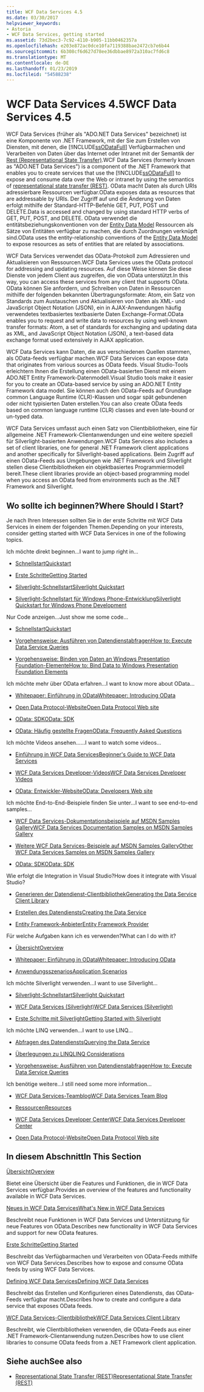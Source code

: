 ```yaml
---
title: WCF Data Services 4.5
ms.date: 03/30/2017
helpviewer_keywords:
- Astoria
- WCF Data Services, getting started
ms.assetid: 73d2bec3-7c92-4110-b905-11bb0462357a
ms.openlocfilehash: e203e872ac0dce10fa7119388bae2472cb7e6b44
ms.sourcegitcommit: 6b308cf6d627d78ee36dbbae8972a310ac7fd6c8
ms.translationtype: MT
ms.contentlocale: de-DE
ms.lasthandoff: 01/23/2019
ms.locfileid: "54588238"
---
```

# <a name="wcf-data-services-45"></a><span data-ttu-id="18089-102">WCF Data Services 4.5</span><span class="sxs-lookup"><span data-stu-id="18089-102">WCF Data Services 4.5</span></span>

<span data-ttu-id="18089-103">WCF Data Services (früher als "ADO.NET Data Services" bezeichnet) ist eine Komponente von .NET Framework, mit der Sie zum Erstellen von Diensten, mit denen, die [!INCLUDE[ssODataFull](../../../../includes/ssodatafull-md.md)] Verfügbarmachen und Verarbeiten von Daten über das Internet oder Intranet mit der Semantik der [ Rest (Representational State Transfer)](https://go.microsoft.com/fwlink/?LinkId=113919).</span><span class="sxs-lookup"><span data-stu-id="18089-103">WCF Data Services (formerly known as "ADO.NET Data Services") is a component of the .NET Framework that enables you to create services that use the [!INCLUDE[ssODataFull](../../../../includes/ssodatafull-md.md)] to expose and consume data over the Web or intranet by using the semantics of [representational state transfer (REST)](https://go.microsoft.com/fwlink/?LinkId=113919).</span></span> <span data-ttu-id="18089-104">OData macht Daten als durch URIs adressierbare Ressourcen verfügbar.</span><span class="sxs-lookup"><span data-stu-id="18089-104">OData exposes data as resources that are addressable by URIs.</span></span> <span data-ttu-id="18089-105">Der Zugriff auf und die Änderung von Daten erfolgt mithilfe der Standard-HTTP-Befehle GET, PUT, POST und DELETE.</span><span class="sxs-lookup"><span data-stu-id="18089-105">Data is accessed and changed by using standard HTTP verbs of GET, PUT, POST, and DELETE.</span></span> <span data-ttu-id="18089-106">OData verwendet die entitätsbeziehungskonventionen von der [Entity Data Model](../../../../docs/framework/data/adonet/entity-data-model.md) Ressourcen als Sätze von Entitäten verfügbar zu machen, die durch Zuordnungen verknüpft sind.</span><span class="sxs-lookup"><span data-stu-id="18089-106">OData uses the entity-relationship conventions of the [Entity Data Model](../../../../docs/framework/data/adonet/entity-data-model.md) to expose resources as sets of entities that are related by associations.</span></span>

<span data-ttu-id="18089-107">WCF Data Services verwendet das OData-Protokoll zum Adressieren und Aktualisieren von Ressourcen.</span><span class="sxs-lookup"><span data-stu-id="18089-107">WCF Data Services uses the OData protocol for addressing and updating resources.</span></span> <span data-ttu-id="18089-108">Auf diese Weise können Sie diese Dienste von jedem Client aus zugreifen, die von OData unterstützt.</span><span class="sxs-lookup"><span data-stu-id="18089-108">In this way, you can access these services from any client that supports OData.</span></span> <span data-ttu-id="18089-109">OData können Sie anfordern, und Schreiben von Daten in Ressourcen mithilfe der folgenden bekannten Übertragungsformate: Atom, ein Satz von Standards zum Austauschen und Aktualisieren von Daten als XML- und JavaScript Object Notation (JSON), ein in AJAX-Anwendungen häufig verwendetes textbasiertes textbasierte Daten Exchange-Format.</span><span class="sxs-lookup"><span data-stu-id="18089-109">OData enables you to request and write data to resources by using well-known transfer formats: Atom, a set of standards for exchanging and updating data as XML, and JavaScript Object Notation (JSON), a text-based data exchange format used extensively in AJAX application.</span></span>

<span data-ttu-id="18089-110">WCF Data Services kann Daten, die aus verschiedenen Quellen stammen, als OData-feeds verfügbar machen.</span><span class="sxs-lookup"><span data-stu-id="18089-110">WCF Data Services can expose data that originates from various sources as OData feeds.</span></span> <span data-ttu-id="18089-111">Visual Studio-Tools erleichtern Ihnen die Erstellung einen OData-basierten Dienst mit einem ADO.NET Entity Framework-Datenmodell.</span><span class="sxs-lookup"><span data-stu-id="18089-111">Visual Studio tools make it easier for you to create an OData-based service by using an ADO.NET Entity Framework data model.</span></span> <span data-ttu-id="18089-112">Sie können auch den OData-Feeds auf Grundlage common Language Runtime (CLR)-Klassen und sogar spät gebundenen oder nicht typisierten Daten erstellen.</span><span class="sxs-lookup"><span data-stu-id="18089-112">You can also create OData feeds based on common language runtime (CLR) classes and even late-bound or un-typed data.</span></span>

<span data-ttu-id="18089-113">WCF Data Services umfasst auch einen Satz von Clientbibliotheken, eine für allgemeine .NET Framework-Clientanwendungen und eine weitere speziell für Silverlight-basierten Anwendungen.</span><span class="sxs-lookup"><span data-stu-id="18089-113">WCF Data Services also includes a set of client libraries, one for general .NET Framework client applications and another specifically for Silverlight-based applications.</span></span> <span data-ttu-id="18089-114">Beim Zugriff auf einen OData-Feeds aus Umgebungen wie .NET Framework und Silverlight stellen diese Clientbibliotheken ein objektbasiertes Programmiermodell bereit.</span><span class="sxs-lookup"><span data-stu-id="18089-114">These client libraries provide an object-based programming model when you access an OData feed from environments such as the .NET Framework and Silverlight.</span></span>

## <a name="where-should-i-start"></a><span data-ttu-id="18089-115">Wo sollte ich beginnen?</span><span class="sxs-lookup"><span data-stu-id="18089-115">Where Should I Start?</span></span>

<span data-ttu-id="18089-116">Je nach Ihren Interessen sollten Sie in der erste Schritte mit WCF Data Services in einem der folgenden Themen.</span><span class="sxs-lookup"><span data-stu-id="18089-116">Depending on your interests, consider getting started with WCF Data Services in one of the following topics.</span></span>

<span data-ttu-id="18089-117">Ich möchte direkt beginnen…</span><span class="sxs-lookup"><span data-stu-id="18089-117">I want to jump right in...</span></span>

-   [<span data-ttu-id="18089-118">Schnellstart</span><span class="sxs-lookup"><span data-stu-id="18089-118">Quickstart</span></span>](../../../../docs/framework/data/wcf/quickstart-wcf-data-services.md)

-   [<span data-ttu-id="18089-119">Erste Schritte</span><span class="sxs-lookup"><span data-stu-id="18089-119">Getting Started</span></span>](../../../../docs/framework/data/wcf/getting-started-with-wcf-data-services.md)

-   [<span data-ttu-id="18089-120">Silverlight-Schnellstart</span><span class="sxs-lookup"><span data-stu-id="18089-120">Silverlight Quickstart</span></span>](https://go.microsoft.com/fwlink/?LinkID=192782)

-   [<span data-ttu-id="18089-121">Silverlight-Schnellstart für Windows Phone-Entwicklung</span><span class="sxs-lookup"><span data-stu-id="18089-121">Silverlight Quickstart for Windows Phone Development</span></span>](https://go.microsoft.com/fwlink/?LinkID=214535)

<span data-ttu-id="18089-122">Nur Code anzeigen...</span><span class="sxs-lookup"><span data-stu-id="18089-122">Just show me some code...</span></span>

-   [<span data-ttu-id="18089-123">Schnellstart</span><span class="sxs-lookup"><span data-stu-id="18089-123">Quickstart</span></span>](../../../../docs/framework/data/wcf/quickstart-wcf-data-services.md)

-   [<span data-ttu-id="18089-124">Vorgehensweise: Ausführen von Datendienstabfragen</span><span class="sxs-lookup"><span data-stu-id="18089-124">How to: Execute Data Service Queries</span></span>](../../../../docs/framework/data/wcf/how-to-execute-data-service-queries-wcf-data-services.md)

-   [<span data-ttu-id="18089-125">Vorgehensweise: Binden von Daten an Windows Presentation Foundation-Elemente</span><span class="sxs-lookup"><span data-stu-id="18089-125">How to: Bind Data to Windows Presentation Foundation Elements</span></span>](../../../../docs/framework/data/wcf/bind-data-to-wpf-elements-wcf-data-services.md)

<span data-ttu-id="18089-126">Ich möchte mehr über OData erfahren...</span><span class="sxs-lookup"><span data-stu-id="18089-126">I want to know more about OData...</span></span>

 -   [<span data-ttu-id="18089-127">Whitepaper: Einführung in OData</span><span class="sxs-lookup"><span data-stu-id="18089-127">Whitepaper: Introducing OData</span></span>](https://go.microsoft.com/fwlink/?LinkId=220867)

-   [<span data-ttu-id="18089-128">Open Data Protocol-Website</span><span class="sxs-lookup"><span data-stu-id="18089-128">Open Data Protocol Web site</span></span>](https://go.microsoft.com/fwlink/?LinkID=184554)

-   [<span data-ttu-id="18089-129">OData: SDK</span><span class="sxs-lookup"><span data-stu-id="18089-129">OData: SDK</span></span>](https://go.microsoft.com/fwlink/?LinkID=185248)

-   [<span data-ttu-id="18089-130">OData: Häufig gestellte Fragen</span><span class="sxs-lookup"><span data-stu-id="18089-130">OData: Frequently Asked Questions</span></span>](https://go.microsoft.com/fwlink/?LinkId=185867)

<span data-ttu-id="18089-131">Ich möchte Videos ansehen…...</span><span class="sxs-lookup"><span data-stu-id="18089-131">I want to watch some videos...</span></span>

-   [<span data-ttu-id="18089-132">Einführung in WCF Data Services</span><span class="sxs-lookup"><span data-stu-id="18089-132">Beginner's Guide to WCF Data Services</span></span>](https://go.microsoft.com/fwlink/?LinkId=220864)

-   [<span data-ttu-id="18089-133">WCF Data Services Developer-Videos</span><span class="sxs-lookup"><span data-stu-id="18089-133">WCF Data Services Developer Videos</span></span>](https://go.microsoft.com/fwlink/?LinkId=220861)

-   [<span data-ttu-id="18089-134">OData: Entwickler-Website</span><span class="sxs-lookup"><span data-stu-id="18089-134">OData: Developers Web site</span></span>](https://go.microsoft.com/fwlink/?LinkId=185866)

<span data-ttu-id="18089-135">Ich möchte End-to-End-Beispiele finden Sie unter...</span><span class="sxs-lookup"><span data-stu-id="18089-135">I want to see end-to-end samples...</span></span>

-   [<span data-ttu-id="18089-136">WCF Data Services-Dokumentationsbeispiele auf MSDN Samples Gallery</span><span class="sxs-lookup"><span data-stu-id="18089-136">WCF Data Services Documentation Samples on MSDN Samples Gallery</span></span>](https://go.microsoft.com/fwlink/?LinkID=220865)

-   [<span data-ttu-id="18089-137">Weitere WCF Data Services-Beispiele auf MSDN Samples Gallery</span><span class="sxs-lookup"><span data-stu-id="18089-137">Other WCF Data Services Samples on MSDN Samples Gallery</span></span>](https://go.microsoft.com/fwlink/?LinkId=220866)

-   [<span data-ttu-id="18089-138">OData: SDK</span><span class="sxs-lookup"><span data-stu-id="18089-138">OData: SDK</span></span>](https://go.microsoft.com/fwlink/?LinkID=185248)

<span data-ttu-id="18089-139">Wie erfolgt die Integration in Visual Studio?</span><span class="sxs-lookup"><span data-stu-id="18089-139">How does it integrate with Visual Studio?</span></span>

-   [<span data-ttu-id="18089-140">Generieren der Datendienst-Clientbibliothek</span><span class="sxs-lookup"><span data-stu-id="18089-140">Generating the Data Service Client Library</span></span>](../../../../docs/framework/data/wcf/generating-the-data-service-client-library-wcf-data-services.md)

-   [<span data-ttu-id="18089-141">Erstellen des Datendiensts</span><span class="sxs-lookup"><span data-stu-id="18089-141">Creating the Data Service</span></span>](../../../../docs/framework/data/wcf/creating-the-data-service.md)

-   [<span data-ttu-id="18089-142">Entity Framework-Anbieter</span><span class="sxs-lookup"><span data-stu-id="18089-142">Entity Framework Provider</span></span>](../../../../docs/framework/data/wcf/entity-framework-provider-wcf-data-services.md)

<span data-ttu-id="18089-143">Für welche Aufgaben kann ich es verwenden?</span><span class="sxs-lookup"><span data-stu-id="18089-143">What can I do with it?</span></span>

-   [<span data-ttu-id="18089-144">Übersicht</span><span class="sxs-lookup"><span data-stu-id="18089-144">Overview</span></span>](../../../../docs/framework/data/wcf/wcf-data-services-overview.md)

-   [<span data-ttu-id="18089-145">Whitepaper: Einführung in OData</span><span class="sxs-lookup"><span data-stu-id="18089-145">Whitepaper: Introducing OData</span></span>](https://go.microsoft.com/fwlink/?LinkId=220867)

-   [<span data-ttu-id="18089-146">Anwendungsszenarios</span><span class="sxs-lookup"><span data-stu-id="18089-146">Application Scenarios</span></span>](../../../../docs/framework/data/wcf/application-scenarios-wcf-data-services.md)

<span data-ttu-id="18089-147">Ich möchte Silverlight verwenden…</span><span class="sxs-lookup"><span data-stu-id="18089-147">I want to use Silverlight...</span></span>

-   [<span data-ttu-id="18089-148">Silverlight-Schnellstart</span><span class="sxs-lookup"><span data-stu-id="18089-148">Silverlight Quickstart</span></span>](https://go.microsoft.com/fwlink/?LinkID=192782)

-   [<span data-ttu-id="18089-149">WCF Data Services (Silverlight)</span><span class="sxs-lookup"><span data-stu-id="18089-149">WCF Data Services (Silverlight)</span></span>](https://go.microsoft.com/fwlink/?LinkID=143149)

-   [<span data-ttu-id="18089-150">Erste Schritte mit Silverlight</span><span class="sxs-lookup"><span data-stu-id="18089-150">Getting Started with Silverlight</span></span>](https://go.microsoft.com/fwlink/?LinkId=148366)

<span data-ttu-id="18089-151">Ich möchte LINQ verwenden…</span><span class="sxs-lookup"><span data-stu-id="18089-151">I want to use LINQ...</span></span>

-   [<span data-ttu-id="18089-152">Abfragen des Datendiensts</span><span class="sxs-lookup"><span data-stu-id="18089-152">Querying the Data Service</span></span>](../../../../docs/framework/data/wcf/querying-the-data-service-wcf-data-services.md)

-   [<span data-ttu-id="18089-153">Überlegungen zu LINQ</span><span class="sxs-lookup"><span data-stu-id="18089-153">LINQ Considerations</span></span>](../../../../docs/framework/data/wcf/linq-considerations-wcf-data-services.md)

-   [<span data-ttu-id="18089-154">Vorgehensweise: Ausführen von Datendienstabfragen</span><span class="sxs-lookup"><span data-stu-id="18089-154">How to: Execute Data Service Queries</span></span>](../../../../docs/framework/data/wcf/how-to-execute-data-service-queries-wcf-data-services.md)

<span data-ttu-id="18089-155">Ich benötige weitere...</span><span class="sxs-lookup"><span data-stu-id="18089-155">I still need some more information...</span></span>

-   [<span data-ttu-id="18089-156">WCF Data Services-Teamblog</span><span class="sxs-lookup"><span data-stu-id="18089-156">WCF Data Services Team Blog</span></span>](https://go.microsoft.com/fwlink/?LinkID=150511)

-   [<span data-ttu-id="18089-157">Ressourcen</span><span class="sxs-lookup"><span data-stu-id="18089-157">Resources</span></span>](../../../../docs/framework/data/wcf/wcf-data-services-resources.md)

-   [<span data-ttu-id="18089-158">WCF Data Services Developer Center</span><span class="sxs-lookup"><span data-stu-id="18089-158">WCF Data Services Developer Center</span></span>](https://go.microsoft.com/fwlink/?LinkId=220868)

-   [<span data-ttu-id="18089-159">Open Data Protocol-Website</span><span class="sxs-lookup"><span data-stu-id="18089-159">Open Data Protocol Web site</span></span>](https://go.microsoft.com/fwlink/?LinkID=184554)

## <a name="in-this-section"></a><span data-ttu-id="18089-160">In diesem Abschnitt</span><span class="sxs-lookup"><span data-stu-id="18089-160">In This Section</span></span>

 [<span data-ttu-id="18089-161">Übersicht</span><span class="sxs-lookup"><span data-stu-id="18089-161">Overview</span></span>](../../../../docs/framework/data/wcf/wcf-data-services-overview.md)

 <span data-ttu-id="18089-162">Bietet eine Übersicht über die Features und Funktionen, die in WCF Data Services verfügbar.</span><span class="sxs-lookup"><span data-stu-id="18089-162">Provides an overview of the features and functionality available in WCF Data Services.</span></span>

 [<span data-ttu-id="18089-163">Neues in WCF Data Services</span><span class="sxs-lookup"><span data-stu-id="18089-163">What's New in WCF Data Services</span></span>](https://msdn.microsoft.com/library/cf22cad5-b8d9-472b-8d7c-b863b64eaae8)

 <span data-ttu-id="18089-164">Beschreibt neue Funktionen in WCF Data Services und Unterstützung für neue Features von OData.</span><span class="sxs-lookup"><span data-stu-id="18089-164">Describes new functionality in WCF Data Services and support for new OData features.</span></span>

 [<span data-ttu-id="18089-165">Erste Schritte</span><span class="sxs-lookup"><span data-stu-id="18089-165">Getting Started</span></span>](../../../../docs/framework/data/wcf/getting-started-with-wcf-data-services.md)

 <span data-ttu-id="18089-166">Beschreibt das Verfügbarmachen und Verarbeiten von OData-Feeds mithilfe von WCF Data Services.</span><span class="sxs-lookup"><span data-stu-id="18089-166">Describes how to expose and consume OData feeds by using WCF Data Services.</span></span>

 [<span data-ttu-id="18089-167">Defining WCF Data Services</span><span class="sxs-lookup"><span data-stu-id="18089-167">Defining WCF Data Services</span></span>](../../../../docs/framework/data/wcf/defining-wcf-data-services.md)

 <span data-ttu-id="18089-168">Beschreibt das Erstellen und Konfigurieren eines Datendiensts, das OData-Feeds verfügbar macht.</span><span class="sxs-lookup"><span data-stu-id="18089-168">Describes how to create and configure a data service that exposes OData feeds.</span></span>

 [<span data-ttu-id="18089-169">WCF Data Services-Clientbibliothek</span><span class="sxs-lookup"><span data-stu-id="18089-169">WCF Data Services Client Library</span></span>](../../../../docs/framework/data/wcf/wcf-data-services-client-library.md)

 <span data-ttu-id="18089-170">Beschreibt, wie Clientbibliotheken verwenden, die OData-Feeds aus einer .NET Framework-Clientanwendung nutzen.</span><span class="sxs-lookup"><span data-stu-id="18089-170">Describes how to use client libraries to consume OData feeds from a .NET Framework client application.</span></span>

## <a name="see-also"></a><span data-ttu-id="18089-171">Siehe auch</span><span class="sxs-lookup"><span data-stu-id="18089-171">See also</span></span>

- [<span data-ttu-id="18089-172">Representational State Transfer (REST)</span><span class="sxs-lookup"><span data-stu-id="18089-172">Representational State Transfer (REST)</span></span>](https://go.microsoft.com/fwlink/?LinkId=113919)
